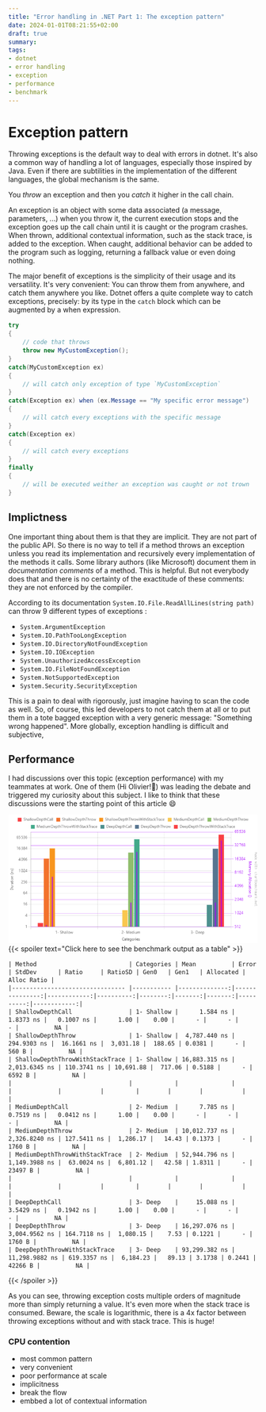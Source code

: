 ```yaml
---
title: "Error handling in .NET Part 1: The exception pattern"
date: 2024-01-01T08:21:55+02:00
draft: true
summary: 
tags: 
- dotnet
- error handling
- exception
- performance
- benchmark
---
```


# Exception pattern

Throwing exceptions is the default way to deal with errors in dotnet. It's also a common way of handling a lot of languages, especially those inspired by Java. Even if there are subtilities in the implementation of the different languages, the global mechanism is the same.

You _throw_ an exception and then you _catch_ it higher in the call chain.

An exception is an object with some data associated (a message, parameters, ...) when you throw it, the current execution stops and the exception goes up the call chain until it is caught or the program crashes. When thrown, additional contextual information, such as the stack trace, is added to the exception. When caught, additional behavior can be added to the program such as logging, returning a fallback value or even doing nothing.

The major benefit of exceptions is the simplicity of their usage and its versatility. It's very convenient: You can throw them from anywhere, and catch them anywhere you like. Dotnet offers a quite complete way to catch exceptions, precisely: by its type in the `catch` block which can be augmented by a when expression.

```csharp
try
{
    // code that throws
    throw new MyCustomException();
}
catch(MyCustomException ex)
{
    // will catch only exception of type `MyCustomException`
}
catch(Exception ex) when (ex.Message == "My specific error message")
{
    // will catch every exceptions with the specific message
}
catch(Exception ex)
{
    // will catch every exceptions
}
finally
{
    // will be executed weither an exception was caught or not trown
}
```

## Implictness

One important thing about them is that they are implicit. They are not part of the public API. So there is no way to tell if a method throws an exception unless you read its implementation and recursively every implementation of the methods it calls. Some library authors (like Microsoft) document them in _documentation comments_ of a method. This is helpful. But not everybody does that and there is no certainty of the exactitude of these comments: they are not enforced by the compiler.

According to its documentation `System.IO.File.ReadAllLines(string path)` can throw 9 different types of exceptions :
- `System.ArgumentException`
- `System.IO.PathTooLongException`
- `System.IO.DirectoryNotFoundException`
- `System.IO.IOException`
- `System.UnauthorizedAccessException`
- `System.IO.FileNotFoundException`
- `System.NotSupportedException`
- `System.Security.SecurityException`

This is a pain to deal with rigorously, just imagine having to scan the code as well. 
So, of course, this led developers to not catch them at all or to put them in a tote bagged exception with a very generic message: "Something wrong happened". More globally, exception handling is difficult and subjective,  

## Performance

I had discussions over this topic (exception performance) with my teammates at work. One of them (Hi Olivier!👋) was leading the debate and triggered my curiosity about this subject. I like to think that these discussions were the starting point of this article 😄  


![Stack depth comparison](stack-depth-comparison.png)
{{< spoiler text="Click here to see the benchmark output as a table" >}}
```text
| Method                          | Categories | Mean          | Error          | StdDev      | Ratio     | RatioSD | Gen0   | Gen1   | Allocated | Alloc Ratio |
|-------------------------------- |----------- |--------------:|---------------:|------------:|----------:|--------:|-------:|-------:|----------:|------------:|
| ShallowDepthCall                | 1- Shallow |      1.584 ns |      1.8373 ns |   0.1007 ns |      1.00 |    0.00 |      - |      - |         - |          NA |
| ShallowDepthThrow               | 1- Shallow |  4,787.440 ns |    294.9303 ns |  16.1661 ns |  3,031.18 |  188.65 | 0.0381 |      - |     560 B |          NA |
| ShallowDepthThrowWithStackTrace | 1- Shallow | 16,883.315 ns |  2,013.6345 ns | 110.3741 ns | 10,691.88 |  717.06 | 0.5188 |      - |    6592 B |          NA |
|                                 |            |               |                |             |           |         |        |        |           |             |
| MediumDepthCall                 | 2- Medium  |      7.785 ns |      0.7519 ns |   0.0412 ns |      1.00 |    0.00 |      - |      - |         - |          NA |
| MediumDepthThrow                | 2- Medium  | 10,012.737 ns |  2,326.8240 ns | 127.5411 ns |  1,286.17 |   14.43 | 0.1373 |      - |    1760 B |          NA |
| MediumDepthThrowWithStackTrace  | 2- Medium  | 52,944.796 ns |  1,149.3988 ns |  63.0024 ns |  6,801.12 |   42.58 | 1.8311 |      - |   23497 B |          NA |
|                                 |            |               |                |             |           |         |        |        |           |             |
| DeepDepthCall                   | 3- Deep    |     15.088 ns |      3.5429 ns |   0.1942 ns |      1.00 |    0.00 |      - |      - |         - |          NA |
| DeepDepthThrow                  | 3- Deep    | 16,297.076 ns |  3,004.9562 ns | 164.7118 ns |  1,080.15 |    7.53 | 0.1221 |      - |    1760 B |          NA |
| DeepDepthThrowWithStackTrace    | 3- Deep    | 93,299.382 ns | 11,298.9882 ns | 619.3357 ns |  6,184.23 |   89.13 | 3.1738 | 0.2441 |   42266 B |          NA |
```
{{< /spoiler >}}

As you can see, throwing exception costs multiple orders of magnitude more than simply returning a value. 
It's even more when the stack trace is consumed. Beware, the scale is logarithmic, there is a 4x factor between throwing exceptions without and with stack trace. This is huge! 

### CPU contention

- most common pattern
- very convenient
- poor performance at scale
- implicitness
- break the flow
- embbed a lot of contextual information 
